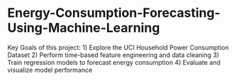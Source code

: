 # Energy-Consumption-Forecasting-Using-Machine-Learning
Key Goals of this project: 1) Explore the UCI Household Power Consumption Dataset 2) Perform time-based feature engineering and data cleaning 3) Train regression models to forecast energy consumption 4) Evaluate and visualize model performance
